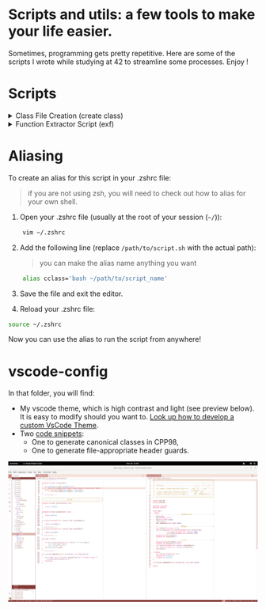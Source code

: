 # Scripts and utils: a few tools to make your life easier.

Sometimes, programming gets pretty repetitive. Here are some of the scripts I wrote while studying at 42 to streamline some processes. Enjoy !

# Scripts

<details>

<summary> Class File Creation (create class) </summary>
Automates the creation of a basic C++ project structure, including 'headers' and 'src' directories, and generates .hpp and .cpp files for class names given as arguments.

It is meant to be aliased and used directly in your directory (see [aliasing](#aliasing)). Keep in mind that aliasing needs to be done in your shell configuration file - for me it was zsh, but maybe you're using bash or something else.

### Features

- Creates 'headers' and 'src' directories if they don't exist
- Generates .hpp and .cpp files for each provided class name
- Ensures class names start with an uppercase letter
- Prevents overwriting existing files

### Usage

1. Make the script executable:

```bash
	chmod +x script_name.sh
```

2. Run the script with class names as arguments:

```bash
	bash ./create_class ClassName1 ClassName2 ClassName3
```

### Behavior

- If 'headers' or 'src' directories already exist, the script will notify you.
- For each provided class name:
  - If files already exist, it will notify you.
  - If the class name doesn't start with an uppercase letter, it will show an error.
  - Otherwise, it creates both .hpp and .cpp files in their respective directories.

### Error Handling

- Displays an error if no arguments are provided.
- Notifies if directories or files already exist.
- Warns if a class name doesn't start with an uppercase letter.

</details>

<details>
<summary> Function Extractor Script (exf) </summary>

## Overview
This Bash script is designed to generate a header file based on your C source code. It ignores static declarated functions. You can specify a directory from which to extract the prototypes.

### Features

- Recursively searches for .c files in a given directory
- Extracts non-static function signatures
- Organizes output by directory and filename
- Saves extracted functions to an output file

### Prerequisites

- Bash shell
- Basic Unix/Linux environment
- grep, find, basename, dirname utilities

## Usage

```bash
	chmod +x exf
	bash exf

	# search within a directory
	bash exf dir/to/search
```
## Output

- Functions are saved in scripts/output/header
- Output includes:
	- Directory separators
	- Filename headers
	- Function signatures

```c
// src ------------------------------------ > directory in which file was found
/* file1.c > file from which the function was extracted */ 
int	main(int argc, char *argv[]);
void	helper_function(const char *param);
```

## Limitations

- Works best with standard C function declarations
- May not perfectly parse complex function prototypes
- Your code must be up to Norme in order for the script to work.
- Requires well-formatted source code

In order for the script to pick up on your prototypes, they must be formatted as follows

`[a-z].*	.*[a-z].*\([^)]*\)`

which means : 

- any number of lowercase letters followed by a **tab**, followed by any number of lowercase letters;
- you must have opening and closing parenthesesis at some point.
</details>

# Aliasing

To create an alias for this script in your .zshrc file:
> if you are not using zsh, you will need to check out how to alias for your own shell.
1. Open your .zshrc file (usually at the root of your session (`~/`)):

```bash
	vim ~/.zshrc
```

2. Add the following line (replace `/path/to/script.sh` with the actual path):
   > you can make the alias name anything you want

```bash
	alias cclass='bash ~/path/to/script_name'
```

3. Save the file and exit the editor.

4. Reload your .zshrc file:

```bash
source ~/.zshrc
```
Now you can use the alias to run the script from anywhere!

# vscode-config

In that folder, you will find:
- My vscode theme, which is high contrast and light (see preview below). It is easy to modify should you want to. [Look up how to develop a custom VsCode Theme](https://code.visualstudio.com/docs/getstarted/themes#_customize-a-color-theme).
- Two [code snippets](https://code.visualstudio.com/docs/editor/userdefinedsnippets): 
	- One to generate canonical classes in CPP98, 
	- One to generate file-appropriate header guards.


![editor preview](theme_preview/editor.png)
